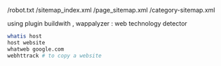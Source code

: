 /robot.txt
/sitemap_index.xml
/page_sitemap.xml
/category-sitemap.xml

using plugin buildwith , wappalyzer : web technology detector

```sh
whatis host
host website
whatweb google.com
webhttrack # to copy a website
```

